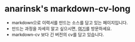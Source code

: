 # anarinsk's markdown-cv-long

- markdown으로 이력서를 만드는 소스를 담고 있는 페이지입니다. 
- 만드는 과정을 자세히 알고 싶으시면, [여기](https://anarinsk.github.io/lostineconomics_quarto/posts/computer-tool/2022-05-10-how-to-make-cv.html)를 방문하세요. 
- markdown-cv 보다 긴 버전의 cv를 담고 있습니다. 
